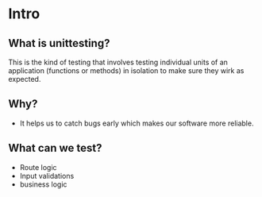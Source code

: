# Intro
## What is unittesting?
This is the kind of testing that involves testing individual units of an application (functions or methods) in isolation to make sure they wirk as expected.

## Why?
- It helps us to catch bugs early which makes our software more reliable.

## What can we test?
- Route logic
- Input validations
- business logic

